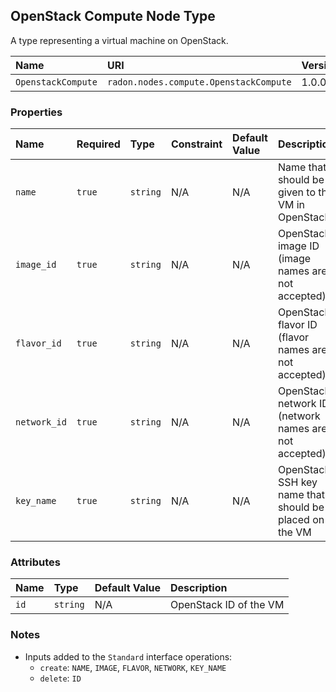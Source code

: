 ## OpenStack Compute Node Type

A type representing a virtual machine on OpenStack.

| Name | URI | Version | Derived From |
|:---- |:--- |:------- |:------------ |
| `OpenstackCompute` | `radon.nodes.compute.OpenstackCompute` | 1.0.0 | `tosca.nodes.Compute` |

### Properties

| Name | Required | Type | Constraint | Default Value | Description | 
|:---- |:-------- |:---- |:---------- |:------------- |:----------- |
| `name`  | `true`  | `string` | N/A | N/A | Name that should be given to the VM in OpenStack |
| `image_id` | `true` | `string` | N/A | N/A | OpenStack image ID (image names are not accepted) |
| `flavor_id` | `true` | `string` | N/A | N/A | OpenStack flavor ID (flavor names are not accepted) |
| `network_id` | `true` | `string` | N/A | N/A | OpenStack network ID (network names are not accepted) |
| `key_name` | `true` | `string` | N/A | N/A | OpenStack SSH key name that should be placed on the VM |

### Attributes

| Name | Type | Default Value | Description |
|:---- |:---- |:------------- |:----------- |
| `id` | `string` | N/A | OpenStack ID of the VM |

### Notes

* Inputs added to the `Standard` interface operations:
    * `create`: `NAME`, `IMAGE`, `FLAVOR`, `NETWORK`, `KEY_NAME`
    * `delete`: `ID`
